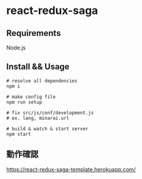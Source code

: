 # react-redux-saga

## Requirements
Node.js

## Install && Usage
```
# resolve all dependencies
npm i

# make config file
npm run setup

# fix src/js/conf/development.js
# ex. lang, minarai.url

# build & watch & start server
npm start
```

## 動作確認
https://react-redux-saga-template.herokuapp.com/